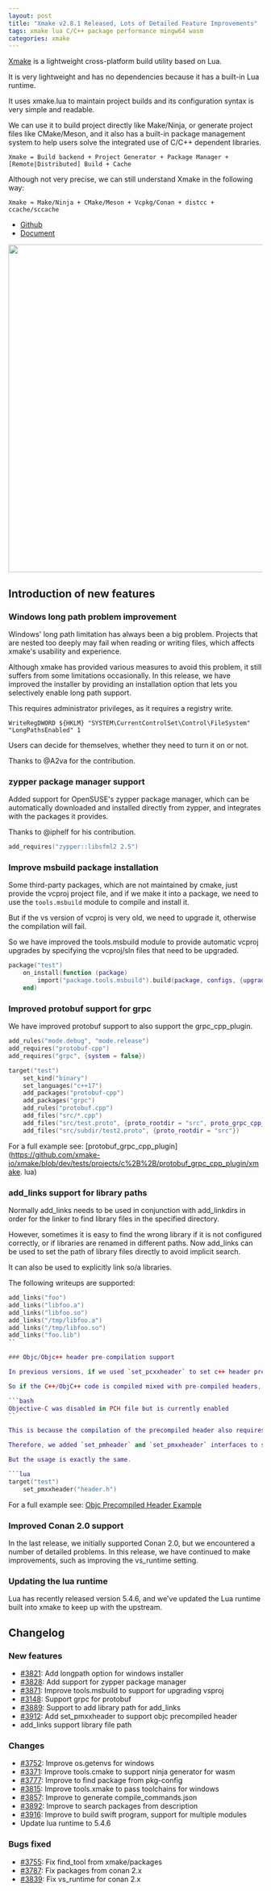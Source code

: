 ```yaml
---
layout: post
title: "Xmake v2.8.1 Released, Lots of Detailed Feature Improvements"
tags: xmake lua C/C++ package performance mingw64 wasm
categories: xmake
---
```


[Xmake](https://github.com/xmake-io/xmake) is a lightweight cross-platform build utility based on Lua.

It is very lightweight and has no dependencies because it has a built-in Lua runtime.

It uses xmake.lua to maintain project builds and its configuration syntax is very simple and readable.

We can use it to build project directly like Make/Ninja, or generate project files like CMake/Meson, and it also has a built-in package management system to help users solve the integrated use of C/C++ dependent libraries.

```
Xmake = Build backend + Project Generator + Package Manager + [Remote|Distributed] Build + Cache
```

Although not very precise, we can still understand Xmake in the following way:

```
Xmake ≈ Make/Ninja + CMake/Meson + Vcpkg/Conan + distcc + ccache/sccache
```

* [Github](https://github.com/xmake-io/xmake)
* [Document](https://xmake.io/)

<img src="https://github.com/xmake-io/xmake-docs/raw/master/assets/img/index/package.gif" width="650px" />

## Introduction of new features

### Windows long path problem improvement

Windows' long path limitation has always been a big problem. Projects that are nested too deeply may fail when reading or writing files, which affects xmake's usability and experience.

Although xmake has provided various measures to avoid this problem, it still suffers from some limitations occasionally. In this release, we have improved the installer by providing an installation option that lets you selectively enable long path support.

This requires administrator privileges, as it requires a registry write.

```
WriteRegDWORD ${HKLM} "SYSTEM\CurrentControlSet\Control\FileSystem" "LongPathsEnabled" 1
```

Users can decide for themselves, whether they need to turn it on or not.

Thanks to @A2va for the contribution.

### zypper package manager support

Added support for OpenSUSE's zypper package manager, which can be automatically downloaded and installed directly from zypper, and integrates with the packages it provides.

Thanks to @iphelf for his contribution.

```lua
add_requires("zypper::libsfml2 2.5")
```

### Improve msbuild package installation

Some third-party packages, which are not maintained by cmake, just provide the vcproj project file, and if we make it into a package, we need to use the ``tools.msbuild`` module to compile and install it.

But if the vs version of vcproj is very old, we need to upgrade it, otherwise the compilation will fail.

So we have improved the tools.msbuild module to provide automatic vcproj upgrades by specifying the vcproj/sln files that need to be upgraded.

```lua
package("test")
    on_install(function (package)
        import("package.tools.msbuild").build(package, configs, {upgrade={"wolfssl64.sln", "wolfssl.vcxproj"}}))
    end)
```






### Improved protobuf support for grpc

We have improved protobuf support to also support the grpc_cpp_plugin.

```lua
add_rules("mode.debug", "mode.release")
add_requires("protobuf-cpp")
add_requires("grpc", {system = false})

target("test")
    set_kind("binary")
    set_languages("c++17")
    add_packages("protobuf-cpp")
    add_packages("grpc")
    add_rules("protobuf.cpp")
    add_files("src/*.cpp")
    add_files("src/test.proto", {proto_rootdir = "src", proto_grpc_cpp_plugin = true})
    add_files("src/subdir/test2.proto", {proto_rootdir = "src"})
```

For a full example see: [protobuf_grpc_cpp_plugin](https://github.com/xmake-io/xmake/blob/dev/tests/projects/c%2B%2B/protobuf_grpc_cpp_plugin/xmake. lua)

### add_links support for library paths

Normally add_links needs to be used in conjunction with add_linkdirs in order for the linker to find library files in the specified directory.

However, sometimes it is easy to find the wrong library if it is not configured correctly, or if libraries are renamed in different paths. Now add_links can be used to set the path of library files directly to avoid implicit search.

It can also be used to explicitly link so/a libraries.

The following writeups are supported:

```lua
add_links("foo")
add_links("libfoo.a")
add_links("libfoo.so")
add_links("/tmp/libfoo.a")
add_links("/tmp/libfoo.so")
add_links("foo.lib")
``

### Objc/Objc++ header pre-compilation support

In previous versions, if we used `set_pcxxheader` to set c++ header precompilation, it would also affect objc code.

So if the C++/ObjC++ code is compiled mixed with pre-compiled headers, you will encounter compilation problems.

```bash
Objective-C was disabled in PCH file but is currently enabled
``

This is because the compilation of the precompiled header also requires the language `-x c++-header`, `-x objective-c++-header`, which cannot be mixed in the PCH file.

Therefore, we added `set_pmheader` and `set_pmxxheader` interfaces to set objc/objc++ precompiled headers separately, which do not conflict with C/C++ precompiled headers.

But the usage is exactly the same.

```lua
target("test")
    set_pmxxheader("header.h")
```

For a full example see: [Objc Precompiled Header Example](https://github.com/xmake-io/xmake/tree/master/tests/projects/objc%2B%2B/precompiled_header)

### Improved Conan 2.0 support

In the last release, we initially supported Conan 2.0, but we encountered a number of detailed problems. In this release, we have continued to make improvements, such as improving the vs_runtime setting.

### Updating the lua runtime

Lua has recently released version 5.4.6, and we've updated the Lua runtime built into xmake to keep up with the upstream.

## Changelog

### New features

* [#3821](https://github.com/xmake-io/xmake/pull/3821): Add longpath option for windows installer
* [#3828](https://github.com/xmake-io/xmake/pull/3828): Add support for zypper package manager
* [#3871](https://github.com/xmake-io/xmake/issues/3871): Improve tools.msbuild to support for upgrading vsproj
* [#3148](https://github.com/xmake-io/xmake/issues/3148): Support grpc for protobuf
* [#3889](https://github.com/xmake-io/xmake/issues/3889): Support to add library path for add_links
* [#3912](https://github.com/orgs/xmake-io/issues/3912): Add set_pmxxheader to support objc precompiled header
* add_links support library file path

### Changes

* [#3752](https://github.com/xmake-io/xmake/issues/3752): Improve os.getenvs for windows
* [#3371](https://github.com/xmake-io/xmake/issues/3371): Improve tools.cmake to support ninja generator for wasm
* [#3777](https://github.com/xmake-io/xmake/issues/3777): Improve to find package from pkg-config
* [#3815](https://github.com/xmake-io/xmake/pull/3815): Improve tools.xmake to pass toolchains for windows
* [#3857](https://github.com/xmake-io/xmake/issues/3857): Improve to generate compile_commands.json
* [#3892](https://github.com/xmake-io/xmake/issues/3892): Improve to search packages from description
* [#3916](https://github.com/xmake-io/xmake/issues/3916): Improve to build swift program, support for multiple modules
* Update lua runtime to 5.4.6

### Bugs fixed

* [#3755](https://github.com/xmake-io/xmake/pull/3755): Fix find_tool from xmake/packages
* [#3787](https://github.com/xmake-io/xmake/issues/3787): Fix packages from conan 2.x
* [#3839](https://github.com/orgs/xmake-io/discussions/3839): Fix vs_runtime for conan 2.x

